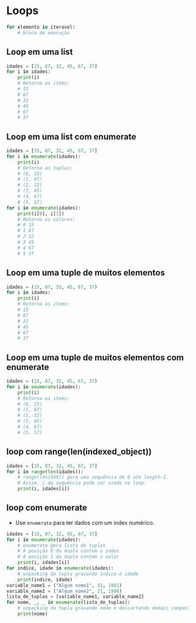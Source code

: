 # Loops
```python
for elemento in iteravel:
    # bloco de execução
```  

## Loop em uma list
```python
idades = [15, 87, 32, 45, 67, 37]
for i in idades:
    print(i)
    # Retorna os items:
    # 15
    # 87
    # 32
    # 45
    # 67
    # 37
``` 

## Loop em uma list com enumerate
```python
idades = [15, 87, 32, 45, 67, 37]
for i in enumerate(idades):
    print(i)
    # Retorna as tuplas:
    # (0, 15)
    # (1, 87)
    # (2, 32)
    # (3, 45)
    # (4, 67)
    # (5, 37)
for i in enumerate(idades):
    print(i[0], i[1])
    # Retorna os valores:
    # 0 15
    # 1 87
    # 2 32
    # 3 45
    # 4 67
    # 5 37
``` 

## Loop em uma tuple de muitos elementos
```python
idades = (15, 87, 32, 45, 67, 37)
for i in idades:
    print(i)
    # Retorna os items:
    # 15
    # 87
    # 32
    # 45
    # 67
    # 37
``` 

## Loop em uma tuple de muitos elementos com enumerate
```python
idades = (15, 87, 32, 45, 67, 37)
for i in enumerate(idades):
    print(i)
    # Retorna os items:
    # (0, 15)
    # (1, 87)
    # (2, 32)
    # (3, 45)
    # (4, 67)
    # (5, 37)
``` 

## loop com range(len(indexed_object))
```python
idades = [15, 87, 32, 45, 67, 37]
for i in range(len(idades)):
    # range(len(XXX)) gera uma sequência de 0 até length-1. 
    # Assim, i da sequência pode ser usado no loop.
    print(i, idades[i])

``` 

## loop com enumerate
- Use `enumerate` para ter dados com um index numérico.
```python
idades = [15, 87, 32, 45, 67, 37]
for i in enumerate(idades):
    # enumerate gera lista de tuplas
    # A posição 0 da dupla contem o index
    # A posição 1 da dupla contem o valor
    print(i, idades[i])
for indice, idade in enumerate(idades): 
    # unpacking da tupla gravando indice e idade
    print(indice, idade)
variable_name1 = ("Algum nome1", 31, 1981)
variable_name2 = ("Algum nome2", 21, 1990)
lista_de_tuplas = [variable_name1, variable_name2]
for nome, _, _ in enumerate(lista_de_tuplas): 
    # unpacking da tupla gravando nome e descartando demais campos.
    print(nome)
``` 
